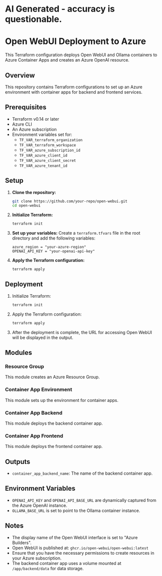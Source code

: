 # AI Generated - accuracy is questionable.

# Open WebUI Deployment to Azure

This Terraform configuration deploys Open WebUI and Ollama containers to Azure Container Apps and creates an Azure OpenAI resource.

## Overview
This repository contains Terraform configurations to set up an Azure environment with container apps for backend and frontend services.

## Prerequisites

- Terraform v0.14 or later
- Azure CLI
- An Azure subscription
- Environment variables set for:
  - `TF_VAR_terraform_organization`
  - `TF_VAR_terraform_workspace`
  - `TF_VAR_azure_subscription_id`
  - `TF_VAR_azure_client_id`
  - `TF_VAR_azure_client_secret`
  - `TF_VAR_azure_tenant_id`

## Setup

1. **Clone the repository:**
   ```sh
   git clone https://github.com/your-repo/open-webui.git
   cd open-webui
   ```

2. **Initialize Terraform:**
   ```sh
   terraform init
   ```

3. **Set up your variables:**
   Create a `terraform.tfvars` file in the root directory and add the following variables:
   ```hcl
   azure_region = "your-azure-region"
   OPENAI_API_KEY = "your-openai-api-key"
   ```

4. **Apply the Terraform configuration:**
   ```sh
   terraform apply
   ```

## Deployment

1. Initialize Terraform:

    ```sh
    terraform init
    ```

2. Apply the Terraform configuration:

    ```sh
    terraform apply
    ```

3. After the deployment is complete, the URL for accessing Open WebUI will be displayed in the output.

## Modules

### Resource Group
This module creates an Azure Resource Group.

### Container App Environment
This module sets up the environment for container apps.

### Container App Backend
This module deploys the backend container app.

### Container App Frontend
This module deploys the frontend container app.

## Outputs
- `container_app_backend_name`: The name of the backend container app.

## Environment Variables

- `OPENAI_API_KEY` and `OPENAI_API_BASE_URL` are dynamically captured from the Azure OpenAI instance.
- `OLLAMA_BASE_URL` is set to point to the Ollama container instance.

## Notes

- The display name of the Open WebUI interface is set to "Azure Builders".
- Open WebUI is published at: `ghcr.io/open-webui/open-webui:latest`
- Ensure that you have the necessary permissions to create resources in your Azure subscription.
- The backend container app uses a volume mounted at `/app/backend/data` for data storage.
